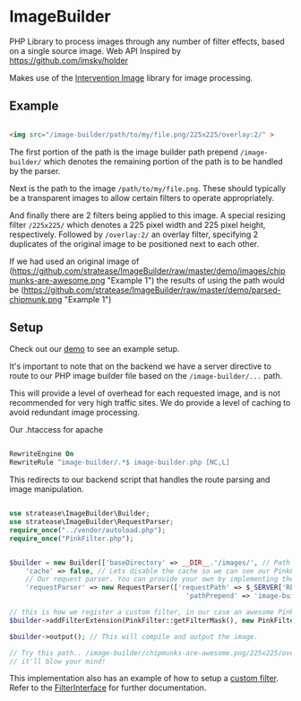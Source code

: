 ImageBuilder
=============

PHP Library to process images through any number of filter effects, based on a single source image. Web API Inspired by https://github.com/imsky/holder

Makes use of the [Intervention Image](https://github.com/Intervention/image) library for image processing.

Example
--------

``` html

<img src="/image-builder/path/to/my/file.png/225x225/overlay:2/" >

```
The first portion of the path is the image builder path prepend `/image-builder/` which denotes the remaining portion of the path is to be handled by the parser.

Next is the path to the image `/path/to/my/file.png`. These should typically be a transparent images to allow certain filters to operate appropriately.

And finally there are 2 filters being applied to this image. A special resizing filter `/225x225/` which denotes a 225 pixel width and 225 pixel height, respectively. Followed by `/overlay:2/` an overlay filter, specifying 2 duplicates of the original image to be positioned next to each other.

If we had used an original image of (https://github.com/stratease/ImageBuilder/raw/master/demo/images/chipmunks-are-awesome.png "Example 1") the results of using the path would be (https://github.com/stratease/ImageBuilder/raw/master/demo/parsed-chipmunk.png "Example 1")


Setup
-----
Check out our [demo](https://github.com/stratease/ImageBuilder/tree/master/demo) to see an example setup.

It's important to note that on the backend we have a server directive to route to our PHP image builder file based on the `/image-builder/...` path.

This will provide a level of overhead for each requested image, and is not recommended for very high traffic sites. We do provide a level of caching to avoid redundant image processing.

Our .htaccess for apache
``` apache

RewriteEngine On
RewriteRule ^image-builder/.*$ image-builder.php [NC,L]

```

This redirects to our backend script that handles the route parsing and image manipulation.

``` php

use stratease\ImageBuilder\Builder;
use stratease\ImageBuilder\RequestParser;
require_once("../vendor/autoload.php");
require_once("PinkFilter.php");


$builder = new Builder(['baseDirectory' => __DIR__.'/images/', // Path where we store base images. Can be in web directory or any location
    'cache' => false, // Lets disable the cache so we can see our PinkFilter adjustments per request.
    // Our request parser. You can provide your own by implementing the RequestParserInterface
    'requestParser' => new RequestParser(['requestPath' => $_SERVER['REQUEST_URI'],
                                            'pathPrepend' => 'image-builder'])]);

// this is how we register a custom filter, in our case an awesome PinkFilter
$builder->addFilterExtension(PinkFilter::getFilterMask(), new PinkFilter());

$builder->output(); // This will compile and output the image.

// Try this path.. /image-builder/chipmunks-are-awesome.png/225x225/overlay:2/pink:unicorn/
// it'll blow your mind!

```

This implementation also has an example of how to setup a [custom filter](https://github.com/stratease/ImageBuilder/raw/master/demo/PinkFilter.php). Refer to the [FilterInterface](https://github.com/stratease/ImageBuilder/blob/master/src/Filter/FilterInterface.php) for further documentation.
